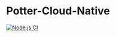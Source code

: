 # Potter-Cloud-Native

[![Node.js CI](https://github.com/lekoOwO/Potter-Cloud-Native/actions/workflows/test.yml/badge.svg?branch=master)](https://github.com/lekoOwO/Potter-Cloud-Native/actions/workflows/test.yml)
